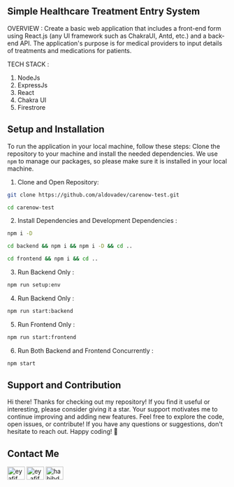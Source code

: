 <h2>Simple Healthcare Treatment Entry System</h2>
OVERVIEW : Create a basic web application that includes a front-end form using React.js (any UI framework such as ChakraUI, Antd, etc.) and a back-end API. The application's purpose is for medical providers to input details of treatments and medications for patients.

TECH STACK :
1. NodeJs
2. ExpressJs
3. React
3. Chakra UI
4. Firestrore

## Setup and Installation
To run the application in your local machine, follow these steps:
Clone the repository to your machine and install the needed dependencies. We use `npm` to manage our packages, so please make sure it is installed in your local machine.

1. Clone and Open Repository: 
  
```bash
git clone https://github.com/aldovadev/carenow-test.git

cd carenow-test
```

2. Install Dependencies and Development Dependencies : 
  
```bash
npm i -D

cd backend && npm i && npm i -D && cd ..

cd frontend && npm i && cd ..
```

3. Run Backend Only :
```bash
npm run setup:env
```

4. Run Backend Only :
```bash
npm run start:backend
```

5. Run Frontend Only :
```bash
npm run start:frontend
```

6. Run Both Backend and Frontend Concurrently :
```bash
npm start
```

## Support and Contribution
Hi there! Thanks for checking out my repository! If you find it useful or interesting, please consider giving it a star. Your support motivates me to continue improving and adding new features. Feel free to explore the code, open issues, or contribute! If you have any questions or suggestions, don't hesitate to reach out. Happy coding! 🚀

## Contact Me
<p align="left">
<a href="https://linkedin.com/in/aldovadev" target="blank"><img align="center" src="https://raw.githubusercontent.com/rahuldkjain/github-profile-readme-generator/master/src/images/icons/Social/linked-in-alt.svg" alt="ey afif habibie" height="30" width="40" /></a>
<a href="https://instagram.com/aldovadev" target="blank"><img align="center" src="https://raw.githubusercontent.com/rahuldkjain/github-profile-readme-generator/master/src/images/icons/Social/instagram.svg" alt="ey_afif_habibie" height="30" width="40" /></a>
<a href="https://discord.gg/aldovadev" target="blank"><img align="center" src="https://raw.githubusercontent.com/rahuldkjain/github-profile-readme-generator/master/src/images/icons/Social/discord.svg" alt="habibdev" height="30" width="40" /></a>
</p>

